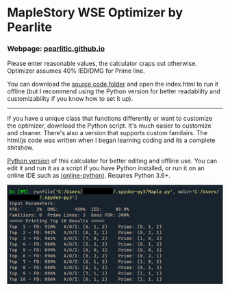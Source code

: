 # MapleStory WSE Optimizer by Pearlite
### Webpage: [pearlitic.github.io](https://pearlitic.github.io/)

Please enter reasonable values, the calculator craps out otherwise. Optimizer assumes 40% IED/DMG for Prime line.

You can download the [source code folder](https://github.com/Pearlitic/pearlitic.github.io/archive/refs/heads/main.zip) and open the index.html to run it offline (but I recommend using the Python version for better readablilty and customizability if you know how to set it up).

---

If you have a unique class that functions differently or want to customize the optimizer, download the Python script. It's much easier to customize and cleaner. There's also a version that supports custom familairs. The html/js code was written when I began learning coding and its a complete shitshow.

[Python version](https://github.com/Pearlitic/pearlitic.github.io/tree/main/Python) of this calculator for better editing and offline use. You can edit it and run it as a script if you have Python installed, or run it on an online IDE such as [\(online-python\)](https://www.online-python.com/). Requires Python 3.6+. 

![Spyder](https://github.com/Pearlitic/pearlitic.github.io/blob/main/%25/Spyder.png)
